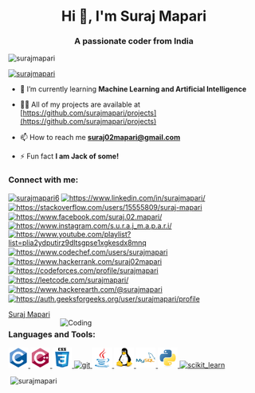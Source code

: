<h1 align="center">Hi 👋, I'm Suraj Mapari</h1>
<h3 align="center">A passionate coder from India</h3>

<p align="left"> <img src="https://komarev.com/ghpvc/?username=surajmapari&label=Profile%20views&color=0e75b6&style=flat" alt="surajmapari" /> </p>

<p align="left"> <a href="https://github.com/ryo-ma/github-profile-trophy"><img src="https://github-profile-trophy.vercel.app/?username=surajmapari" alt="surajmapari" /></a> </p>

- 🌱 I’m currently learning **Machine Learning and Artificial Intelligence**

- 👨‍💻 All of my projects are available at [https://github.com/surajmapari/projects](https://github.com/surajmapari/projects)

- 📫 How to reach me **suraj02mapari@gmail.com**

- ⚡ Fun fact **I am Jack of some!**

<h3 align="left">Connect with me:</h3>
<p align="left">
<a href="https://twitter.com/surajmapari6" target="blank"><img align="center" src="https://raw.githubusercontent.com/rahuldkjain/github-profile-readme-generator/master/src/images/icons/Social/twitter.svg" alt="surajmapari6" height="30" width="40" /></a>
<a href="https://linkedin.com/in/https://www.linkedin.com/in/surajmapari/" target="blank"><img align="center" src="https://raw.githubusercontent.com/rahuldkjain/github-profile-readme-generator/master/src/images/icons/Social/linked-in-alt.svg" alt="https://www.linkedin.com/in/surajmapari/" height="30" width="40" /></a>
<a href="https://stackoverflow.com/users/https://stackoverflow.com/users/15555809/suraj-mapari" target="blank"><img align="center" src="https://raw.githubusercontent.com/rahuldkjain/github-profile-readme-generator/master/src/images/icons/Social/stack-overflow.svg" alt="https://stackoverflow.com/users/15555809/suraj-mapari" height="30" width="40" /></a>
<a href="https://fb.com/https://www.facebook.com/suraj.02.mapari/" target="blank"><img align="center" src="https://raw.githubusercontent.com/rahuldkjain/github-profile-readme-generator/master/src/images/icons/Social/facebook.svg" alt="https://www.facebook.com/suraj.02.mapari/" height="30" width="40" /></a>
<a href="https://instagram.com/https://www.instagram.com/s.u.r.a.j_m.a.p.a.r.i/" target="blank"><img align="center" src="https://raw.githubusercontent.com/rahuldkjain/github-profile-readme-generator/master/src/images/icons/Social/instagram.svg" alt="https://www.instagram.com/s.u.r.a.j_m.a.p.a.r.i/" height="30" width="40" /></a>
<a href="https://www.youtube.com/c/https://www.youtube.com/channel/UCOTr9ho23SQME_6rF1U6f-g/featured" target="blank"><img align="center" src="https://raw.githubusercontent.com/rahuldkjain/github-profile-readme-generator/master/src/images/icons/Social/youtube.svg" alt="https://www.youtube.com/playlist?list=plia2ydputirz9dltsgpse1xgkesdx8mnq" height="30" width="40" /></a>
<a href="https://www.codechef.com/users/https://www.codechef.com/users/surajmapari" target="blank"><img align="center" src="https://cdn.jsdelivr.net/npm/simple-icons@3.1.0/icons/codechef.svg" alt="https://www.codechef.com/users/surajmapari" height="30" width="40" /></a>
<a href="https://www.hackerrank.com/https://www.hackerrank.com/suraj02mapari" target="blank"><img align="center" src="https://raw.githubusercontent.com/rahuldkjain/github-profile-readme-generator/master/src/images/icons/Social/hackerrank.svg" alt="https://www.hackerrank.com/suraj02mapari" height="30" width="40" /></a>
<a href="https://codeforces.com/profile/https://codeforces.com/profile/surajmapari" target="blank"><img align="center" src="https://cdn.jsdelivr.net/npm/simple-icons@3.0.1/icons/codeforces.svg" alt="https://codeforces.com/profile/surajmapari" height="30" width="40" /></a>
<a href="https://www.leetcode.com/https://leetcode.com/surajmapari/" target="blank"><img align="center" src="https://raw.githubusercontent.com/rahuldkjain/github-profile-readme-generator/master/src/images/icons/Social/leet-code.svg" alt="https://leetcode.com/surajmapari/" height="30" width="40" /></a>
<a href="https://www.hackerearth.com/https://www.hackerearth.com/@surajmapari" target="blank"><img align="center" src="https://raw.githubusercontent.com/rahuldkjain/github-profile-readme-generator/master/src/images/icons/Social/hackerearth.svg" alt="https://www.hackerearth.com/@surajmapari" height="30" width="40" /></a>
<a href="https://auth.geeksforgeeks.org/user/https://auth.geeksforgeeks.org/user/surajmapari/profile" target="blank"><img align="center" src="https://raw.githubusercontent.com/rahuldkjain/github-profile-readme-generator/master/src/images/icons/Social/geeks-for-geeks.svg" alt="https://auth.geeksforgeeks.org/user/surajmapari/profile" height="30" width="40" /></a>
</p>

<div class="badge-base LI-profile-badge" data-locale="en_US" data-size="medium" data-theme="light" data-type="VERTICAL" data-vanity="surajmapari" data-version="v1"><a class="badge-base__link LI-simple-link" href="https://in.linkedin.com/in/surajmapari?trk=profile-badge">Suraj Mapari</a></div>
              
<img align="right" alt="Coding" width="400" src="https://cdn.dribbble.com/users/1292677/screenshots/6139167/media/5387dc7e035b3efe9d94516044de66a4.gif">

<h3 align="left">Languages and Tools:</h3>
<p align="left"> <a href="https://www.cprogramming.com/" target="_blank"> <img src="https://raw.githubusercontent.com/devicons/devicon/master/icons/c/c-original.svg" alt="c" width="40" height="40"/> </a> <a href="https://www.w3schools.com/cpp/" target="_blank"> <img src="https://raw.githubusercontent.com/devicons/devicon/master/icons/cplusplus/cplusplus-original.svg" alt="cplusplus" width="40" height="40"/> </a> <a href="https://www.w3schools.com/css/" target="_blank"> <img src="https://raw.githubusercontent.com/devicons/devicon/master/icons/css3/css3-original-wordmark.svg" alt="css3" width="40" height="40"/> </a> <a href="https://git-scm.com/" target="_blank"> <img src="https://www.vectorlogo.zone/logos/git-scm/git-scm-icon.svg" alt="git" width="40" height="40"/> </a> <a href="https://www.java.com" target="_blank"> <img src="https://raw.githubusercontent.com/devicons/devicon/master/icons/java/java-original.svg" alt="java" width="40" height="40"/> </a> <a href="https://www.linux.org/" target="_blank"> <img src="https://raw.githubusercontent.com/devicons/devicon/master/icons/linux/linux-original.svg" alt="linux" width="40" height="40"/> </a> <a href="https://www.mysql.com/" target="_blank"> <img src="https://raw.githubusercontent.com/devicons/devicon/master/icons/mysql/mysql-original-wordmark.svg" alt="mysql" width="40" height="40"/> </a> <a href="https://www.python.org" target="_blank"> <img src="https://raw.githubusercontent.com/devicons/devicon/master/icons/python/python-original.svg" alt="python" width="40" height="40"/> </a> <a href="https://scikit-learn.org/" target="_blank"> <img src="https://upload.wikimedia.org/wikipedia/commons/0/05/Scikit_learn_logo_small.svg" alt="scikit_learn" width="40" height="40"/> </a> </p>

<p>&nbsp;<img align="center" src="https://github-readme-stats.vercel.app/api?username=surajmapari&show_icons=true&locale=en" alt="surajmapari" /></p>
